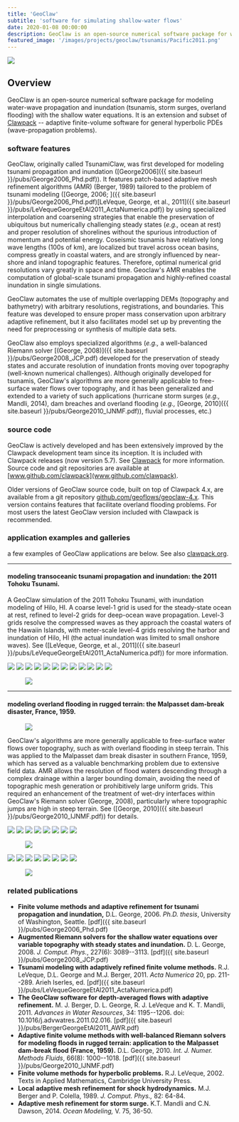 ```yaml
---
title: 'GeoClaw'
subtitle: 'software for simulating shallow-water flows'
date: 2020-01-08 00:00:00
description: GeoClaw is an open-source numerical software package for water-wave propagation and inundation (tsunamis, storm surges, overland flooding).
featured_image: '/images/projects/geoclaw/tsunamis/Pacific2011.png'
---
```


![](/images/projects/geoclaw/tsunamis/Pacific2011_HI.png)

## Overview

GeoClaw is an open-source numerical software package for modeling water-wave propagation and inundation (tsunamis, storm surges, overland flooding) with the shallow water equations. It is an extension and subset of [Clawpack](www.clawpack.org) -- adaptive finite-volume software for general hyperbolic PDEs (wave-propagation problems). 

### software features

GeoClaw, originally called TsunamiClaw, was first developed for modeling tsunami propagation and inundation ([George2006]({{ site.baseurl }}/pubs/George2006_Phd.pdf)). It features patch-based adaptive mesh refinement algorithms (AMR) (Berger, 1989) tailored to the problem of tsunami modeling ([George, 2006; ]({{ site.baseurl }}/pubs/George2006_Phd.pdf)[LeVeque, George, et al., 2011]({{ site.baseurl }}/pubs/LeVequeGeorgeEtAl2011_ActaNumerica.pdf)) by using specialized interpolation and coarsening strategies that enable the preservation of ubiquitous but numerically challenging steady states (*e.g.,* ocean at rest) and proper resolution of shorelines without the spurious introduction of momentum and potential energy. Coseismic tsunamis have relatively long wave lengths (100s of km), are localized but travel across ocean basins, compress greatly in coastal waters, and are strongly influenced by near-shore and inland topographic features. Therefore, optimal numerical grid resolutions vary greatly in space and time. Geoclaw's AMR enables the computation of global-scale tsunami propagation and highly-refined coastal inundation in single simulations.

GeoClaw automates the use of multiple overlapping DEMs (topography and bathymetry) with arbitrary resolutions, registrations, and boundaries. This feature was developed to ensure proper mass conservation upon arbitrary adaptive refinement, but it also facilitates model set up by preventing the need for preprocessing or synthesis of multiple data sets. 

GeoClaw also employs specialized algorithms (*e.g.,* a well-balanced Riemann solver [(George, 2008)]({{ site.baseurl }}/pubs/George2008_JCP.pdf) developed for the preservation of steady states and accurate resolution of inundation fronts moving over topography (well-known numerical challenges). Although originally developed for tsunamis, GeoClaw's algorithms are more generally applicable to free-surface water flows over topography, and it has been generalized and extended to a variety of such applications (hurricane storm surges (*e.g.,* Mandli, 2014), dam breaches and overland flooding (*e.g.,* [George, 2010]({{ site.baseurl }}/pubs/George2010_IJNMF.pdf)), fluvial processes, etc.) 


### source code

GeoClaw is actively developed and has been extensively improved by the Clawpack development team since its inception. It is included with Clawpack releases (now version 5.7). See [Clawpack](www.clawpack.org) for more information. Source code and git repositories are available at [www.github.com/clawpack](www.github.com/clawpack). 

Older versions of GeoClaw source code, built on top of Clawpack 4.x, are available from a git repository [github.com/geoflows/geoclaw-4.x](github.com/geoflows/geoclaw-4.). This version contains features that facilitate overland flooding problems. For most users the latest GeoClaw version included with Clawpack is recommended. 

### application examples and galleries

a few examples of GeoClaw applications are below. See also [clawpack.org](www.clawpack.org).

---
#### modeling transoceanic tsunami propagation and inundation: the 2011 Tohoku Tsunami.

A GeoClaw simulation of the 2011 Tohoku Tsunami, with inundation modeling of Hilo, HI. A coarse level-1 grid is used for the steady-state ocean at rest, refined to level-2 grids for deep-ocean wave propagation. Level-3 grids resolve the compressed waves as they approach the coastal waters of the Hawaiin Islands, with meter-scale level-4 grids resolving the harbor and inundation of Hilo, HI (the actual inundation was limited to small onshore waves). See ([LeVeque, George, et al., 2011]({{ site.baseurl }}/pubs/LeVequeGeorgeEtAl2011_ActaNumerica.pdf)) for more information.

<div class="gallery" data-columns="3">
	<img src="/images/projects/geoclaw/tsunamis/frame00000.png">
	<img src="/images/projects/geoclaw/tsunamis/frame00001.png">
	<img src="/images/projects/geoclaw/tsunamis/frame00010.png">
	<img src="/images/projects/geoclaw/tsunamis/frame00030.png">
	<img src="/images/projects/geoclaw/tsunamis/frame00040.png">
	<img src="/images/projects/geoclaw/tsunamis/frame00045.png">
	<img src="/images/projects/geoclaw/tsunamis/frame00050.png">
	<img src="/images/projects/geoclaw/tsunamis/frame00058.png">
	<img src="/images/projects/geoclaw/tsunamis/frame00062.png">
	<img src="/images/projects/geoclaw/tsunamis/frame00064.png">
	<img src="/images/projects/geoclaw/tsunamis/frame00066.png">
	<img src="/images/projects/geoclaw/tsunamis/frame00075.png">
</div>

<figure>
<img src="{{ site.baseurl }}/images/projects/geoclaw/tsunamis/honshu2hilo.gif">
</figure>

---
#### modeling overland flooding in rugged terrain: the Malpasset dam-break disaster, France, 1959.

<figure>
<img src="{{ site.baseurl }}/images/projects/geoclaw/malpasset/malpasset_dam_beforeafter.jpg">
</figure>

GeoClaw's algorithms are more generally applicable to free-surface water flows over topography, such as with overland flooding in steep terrain. This was applied to the Malpasset dam break disaster in southern France, 1959, which has served as a valuable benchmarking problem due to extensive field data. AMR allows the resolution of flood waters descending through a complex drainage within a larger bounding domain, avoiding the need of topographic mesh generation or prohibitively large uniform grids. This required an enhancement of the treatment of wet-dry interfaces within GeoClaw's Riemann solver (George, 2008), particularly where topographic jumps are high in steep terrain. See ([George, 2010]({{ site.baseurl }}/pubs/George2010_IJNMF.pdf)) for details.

<div class="gallery" data-columns="4">
	<img src="/images/projects/geoclaw/malpasset/oblique/frame00000.png">
	<img src="/images/projects/geoclaw/malpasset/oblique/frame00001.png">
	<img src="/images/projects/geoclaw/malpasset/oblique/frame00005.png">
	<img src="/images/projects/geoclaw/malpasset/oblique/frame00010.png">
	<img src="/images/projects/geoclaw/malpasset/oblique/frame00030.png">
	<img src="/images/projects/geoclaw/malpasset/oblique/frame00040.png">
	<img src="/images/projects/geoclaw/malpasset/oblique/frame00050.png">
	<img src="/images/projects/geoclaw/malpasset/oblique/frame00070.png">
</div>

<figure>
<img src="{{ site.baseurl }}/images/projects/geoclaw/malpasset/malpasset_oblique.gif">
</figure>

<div class="gallery" data-columns="4">
	<img src="/images/projects/geoclaw/malpasset/overhead/frame00000.png">
	<img src="/images/projects/geoclaw/malpasset/overhead/frame00005.png">
	<img src="/images/projects/geoclaw/malpasset/overhead/frame00010.png">
	<img src="/images/projects/geoclaw/malpasset/overhead/frame00020.png">
	<img src="/images/projects/geoclaw/malpasset/overhead/frame00030.png">
	<img src="/images/projects/geoclaw/malpasset/overhead/frame00050.png">
	<img src="/images/projects/geoclaw/malpasset/overhead/frame00060.png">
	<img src="/images/projects/geoclaw/malpasset/overhead/frame00120.png">
</div>

<figure>
<img src="{{ site.baseurl }}/images/projects/geoclaw/malpasset/malpasset_overhead.gif">
</figure>

### related publications

* **Finite volume methods and adaptive refinement for tsunami propagation and inundation,** D.L. George, 2006. *Ph.D. thesis*, University of Washington, Seattle. [pdf]({{ site.baseurl }}/pubs/George2006_Phd.pdf)
* **Augmented Riemann solvers for the shallow water equations over variable topography with steady states and inundation.** D. L. George, 2008. *J. Comput. Phys.*, 227(6): 3089--3113. [pdf]({{ site.baseurl }}/pubs/George2008_JCP.pdf)
* **Tsunami modeling with adaptively refined finite volume methods.** R.J. LeVeque, D.L. George and M.J. Berger, 2011. *Acta Numerica* 20, pp. 211--289. Arieh Iserles, ed. [pdf]({{ site.baseurl }}/pubs/LeVequeGeorgeEtAl2011_ActaNumerica.pdf)
* **The GeoClaw software for depth-averaged flows with adaptive refinement.**  M. J. Berger, D. L. George, R. J. LeVeque and K. T. Mandli, 2011. *Advances in Water Resources*, 34: 1195--1206. doi: 10.1016/j.advwatres.2011.02.016. [pdf]({{ site.baseurl }}/pubs/BergerGeorgeEtAl2011_AWR.pdf)
* **Adaptive finite volume methods with well-balanced Riemann solvers for modeling floods in rugged terrain: application to the Malpasset dam-break flood (France, 1959).** D.L. George, 2010. *Int. J. Numer. Methods Fluids*, 66(8): 1000--1018. [pdf]({{ site.baseurl }}/pubs/George2010_IJNMF.pdf)
* **Finite volume methods for hyperbolic problems.** R.J. LeVeque, 2002. Texts in Applied Mathematics, Cambridge University Press.
* **Local adaptive mesh refinement for shock hydrodynamics.** M.J. Berger and P. Colella, 1989. *J. Comput. Phys.,* 82: 64-84.
* **Adaptive mesh refinement for storm surge.** K.T. Mandli and C.N. Dawson, 2014. *Ocean Modeling,* V. 75, 36-50.

